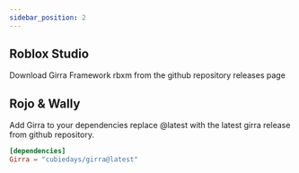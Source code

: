 ```yaml
---
sidebar_position: 2
---
```


## Roblox Studio
Download Girra Framework rbxm from the github repository releases page 
## Rojo & Wally
Add Girra to your dependencies replace @latest with the latest girra release from github repository.
```toml title="wally.toml"
[dependencies]
Girra = "cubiedays/girra@latest"